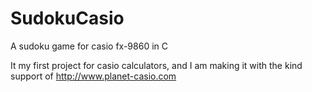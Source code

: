 SudokuCasio
===========

A sudoku game for casio fx-9860 in C

It my first project for casio calculators, and I am making it with the kind support of http://www.planet-casio.com
